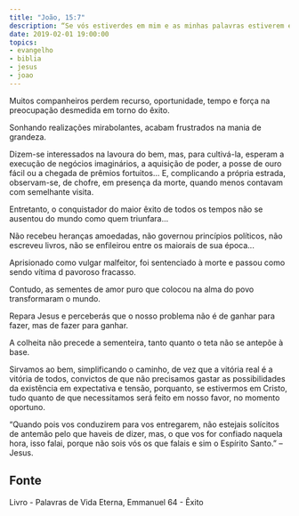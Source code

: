 ```yaml
---
title: "João, 15:7"
description: “Se vós estiverdes em mim e as minhas palavras estiverem em v6s, pedireis tudo o que quiserdes, e vos será feito.” – Jesus
date: 2019-02-01 19:00:00
topics: 
- evangelho
- biblia
- jesus
- joao
---
```


Muitos companheiros perdem recurso, oportunidade, tempo e força na preocupação
desmedida em torno do êxito.

Sonhando realizações mirabolantes, acabam frustrados na mania de grandeza.

Dizem-se interessados na lavoura do bem, mas, para cultivá-la, esperam a execução de
negócios imaginários, a aquisição de poder, a posse de ouro fácil ou a chegada de
prêmios fortuitos... E, complicando a própria estrada, observam-se, de chofre, em
presença da morte, quando menos contavam com semelhante visita.

Entretanto, o conquistador do maior êxito de todos os tempos não se ausentou do mundo
como quem triunfara...

Não recebeu heranças amoedadas, não governou princípios políticos, não escreveu
livros, não se enfileirou entre os maiorais de sua época...

Aprisionado como vulgar malfeitor, foi sentenciado à morte e passou como sendo vítima d
pavoroso fracasso.

Contudo, as sementes de amor puro que colocou na alma do povo transformaram o
mundo.

Repara Jesus e perceberás que o nosso problema não é de ganhar para fazer, mas de
fazer para ganhar.

A colheita não precede a sementeira, tanto quanto o teta não se antepõe à base.

Sirvamos ao bem, simplificando o caminho, de vez que a vitória real é a vitória de todos,
convictos de que não precisamos gastar as possibilidades da existência em expectativa e
tensão, porquanto, se estivermos em Cristo, tudo quanto de que necessitamos será feito
em nosso favor, no momento oportuno.

“Quando pois vos conduzirem para vos entregarem, não estejais solícitos de antemão
pelo que haveis de dizer, mas, o que vos for confiado naquela hora, isso falai, porque não
sois vós os que falais e sim o Espírito Santo.” – Jesus.



## Fonte
Livro - Palavras de Vida Eterna, Emmanuel
64 - Êxito
